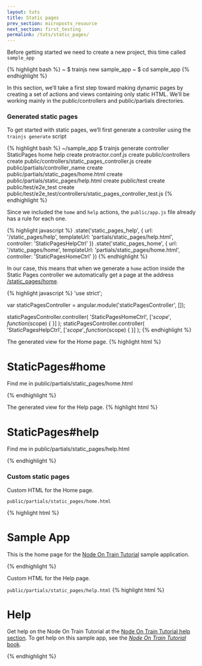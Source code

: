 ```yaml
---
layout: tuts
title: Static pages
prev_section: microposts_resource
next_section: first_testing
permalink: /tuts/static_pages/
---
```


Before getting started we need to create a new project, this time called `sample_app`

{% highlight bash %}
~ $ trainjs new sample_app
~ $ cd sample_app
{% endhighlight %}

In this section, we’ll take a first step toward making dynamic pages by creating a set of actions and views containing only static HTML. We’ll be working mainly in the public/controllers and public/partials directories.

### Generated static pages
To get started with static pages, we’ll first generate a controller using the `trainjs generate` script

{% highlight bash %}
~/sample_app $ trainjs generate controller StaticPages home help
	  create  protractor.conf.js
	  create  public/controllers
	  create  public/controllers/static_pages_controller.js
	  create  public/partials/controller_name
	  create  public/partials/static_pages/home.html
	  create  public/partials/static_pages/help.html
	  create  public/test
	  create  public/test/e2e_test
	  create  public/test/e2e_test/controllers/static_pages_controller_test.js
{% endhighlight %}

Since we included the `home` and `help` actions, the `public/app.js` file already has a rule for each one.

{% highlight javascript %}
.state('static_pages_help', {
	url: '/static_pages/help',
	templateUrl: 'partials/static_pages/help.html',
	controller: 'StaticPagesHelpCtrl'
})
.state('static_pages_home', {
	url: '/static_pages/home',
	templateUrl: 'partials/static_pages/home.html',
	controller: 'StaticPagesHomeCtrl'
})
{% endhighlight %}

In our case, this means that when we generate a `home` action inside the Static Pages controller we automatically get a page at the address <a href="http://sample.nodeontrain.xyz/#/static_pages/home" target="_blank">/static_pages/home</a>.

{% highlight javascript %}
'use strict';

var staticPagesController = angular.module('staticPagesController', []);

staticPagesController.controller(
	'StaticPagesHomeCtrl',
	['$scope', function ($scope) {
	}]
);
staticPagesController.controller(
	'StaticPagesHelpCtrl',
	['$scope', function ($scope) {
	}]
);
{% endhighlight %}

The generated view for the Home page.
{% highlight html %}
<h1>StaticPages#home</h1>
<p>Find me in public/partials/static_pages/home.html</p>
{% endhighlight %}

The generated view for the Help page.
{% highlight html %}
<h1>StaticPages#help</h1>
<p>Find me in public/partials/static_pages/help.html</p>
{% endhighlight %}


### Custom static pages
Custom HTML for the Home page.

`public/partials/static_pages/home.html`

{% highlight html %}
<h1>Sample App</h1>
<p>
  This is the home page for the
  <a href="http://www.nodeontrain.xyz/">Node On Train Tutorial</a>
  sample application.
</p>
{% endhighlight %}

Custom HTML for the Help page.

`public/partials/static_pages/help.html`
{% highlight html %}
<h1>Help</h1>
<p>
  Get help on the Node On Train Tutorial at the
  <a href="http://www.nodeontrain.xyz/help/">Node On Train Tutorial help section</a>.
  To get help on this sample app, see the
  <a href="http://www.nodeontrain.xyz/tuts/home/"><em>Node On Train Tutorial</em>
  book</a>.
</p>
{% endhighlight %}


